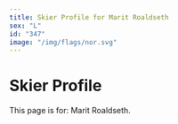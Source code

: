 ```yaml
---
title: Skier Profile for Marit Roaldseth
sex: "L"
id: "347"
image: "/img/flags/nor.svg" 
---
```


# Skier Profile

This page is for: Marit Roaldseth.
    